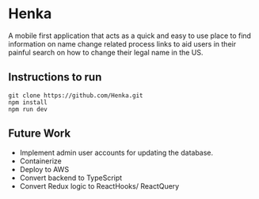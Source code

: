 # Henka

A mobile first application that acts as a quick and easy to use place to find information on name change related process links to aid users in their painful search on how to change their legal name in the US.  

## Instructions to run

```
git clone https://github.com/Henka.git
npm install
npm run dev
```

## Future Work

- Implement admin user accounts for updating the database.
- Containerize
- Deploy to AWS
- Convert backend to TypeScript
- Convert Redux logic to ReactHooks/ ReactQuery
